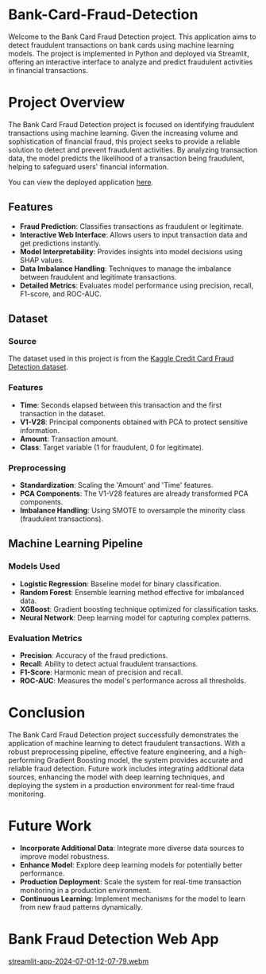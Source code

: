 # Bank-Card-Fraud-Detection

Welcome to the Bank Card Fraud Detection project. This application aims to detect fraudulent transactions on bank cards using machine learning models. The project is implemented in Python and deployed via Streamlit, offering an interactive interface to analyze and predict fraudulent activities in financial transactions.

# Project Overview
The Bank Card Fraud Detection project is focused on identifying fraudulent transactions using machine learning. Given the increasing volume and sophistication of financial fraud, this project seeks to provide a reliable solution to detect and prevent fraudulent activities. By analyzing transaction data, the model predicts the likelihood of a transaction being fraudulent, helping to safeguard users' financial information.

You can view the deployed application [here](https://bank-card-fraud-detection.streamlit.app/).

## Features

- **Fraud Prediction**: Classifies transactions as fraudulent or legitimate.
- **Interactive Web Interface**: Allows users to input transaction data and get predictions instantly.
- **Model Interpretability**: Provides insights into model decisions using SHAP values.
- **Data Imbalance Handling**: Techniques to manage the imbalance between fraudulent and legitimate transactions.
- **Detailed Metrics**: Evaluates model performance using precision, recall, F1-score, and ROC-AUC.

## Dataset

### Source

The dataset used in this project is from the [Kaggle Credit Card Fraud Detection dataset](https://www.kaggle.com/mlg-ulb/creditcardfraud).

### Features

- **Time**: Seconds elapsed between this transaction and the first transaction in the dataset.
- **V1-V28**: Principal components obtained with PCA to protect sensitive information.
- **Amount**: Transaction amount.
- **Class**: Target variable (1 for fraudulent, 0 for legitimate).

### Preprocessing

- **Standardization**: Scaling the 'Amount' and 'Time' features.
- **PCA Components**: The V1-V28 features are already transformed PCA components.
- **Imbalance Handling**: Using SMOTE to oversample the minority class (fraudulent transactions).

## Machine Learning Pipeline

### Models Used

- **Logistic Regression**: Baseline model for binary classification.
- **Random Forest**: Ensemble learning method effective for imbalanced data.
- **XGBoost**: Gradient boosting technique optimized for classification tasks.
- **Neural Network**: Deep learning model for capturing complex patterns.

### Evaluation Metrics

- **Precision**: Accuracy of the fraud predictions.
- **Recall**: Ability to detect actual fraudulent transactions.
- **F1-Score**: Harmonic mean of precision and recall.
- **ROC-AUC**: Measures the model's performance across all thresholds.

# Conclusion

The Bank Card Fraud Detection project successfully demonstrates the application of machine learning to detect fraudulent transactions. With a robust preprocessing pipeline, effective feature engineering, and a high-performing Gradient Boosting model, the system provides accurate and reliable fraud detection. Future work includes integrating additional data sources, enhancing the model with deep learning techniques, and deploying the system in a production environment for real-time fraud monitoring.

# Future Work

- **Incorporate Additional Data**: Integrate more diverse data sources to improve model robustness.
- **Enhance Model**: Explore deep learning models for potentially better performance.
- **Production Deployment**: Scale the system for real-time transaction monitoring in a production environment.
- **Continuous Learning**: Implement mechanisms for the model to learn from new fraud patterns dynamically.

# Bank Fraud Detection Web App  

[streamlit-app-2024-07-01-12-07-79.webm](https://github.com/kunalhchandnani/Bank-Card-Fraud-Detection/assets/88874426/f629ece5-0cc3-4a35-8ce2-c367732c2d8c)
